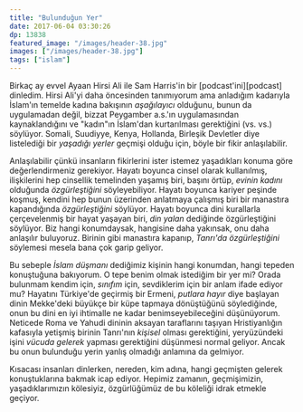 ```yaml
---
title: "Bulunduğun Yer"
date: 2017-06-04 03:30:26
dp: 13838
featured_image: "/images/header-38.jpg"
images: ["/images/header-38.jpg"]
tags: ["islam"]
---
```




Birkaç ay evvel Ayaan Hirsi Ali ile Sam Harris'in bir [podcast'ini][podcast]
dinledim. Hirsi Ali'yi daha öncesinden tanımıyorum ama anladığım kadarıyla
İslam'ın temelde kadına bakışının *aşağılayıcı* olduğunu, bunun da uygulamadan
değil, bizzat Peygamber a.s.'ın uygulamasından kaynaklandığını ve "kadın"ın
İslam'dan kurtarılması gerektiğini (vs. vs.) söylüyor. Somali, Suudiyye, Kenya,
Hollanda, Birleşik Devletler diye listelediği bir *yaşadığı yerler* geçmişi
olduğu için, böyle bir fikir anlaşılabilir.

Anlaşılabilir çünkü insanların fikirlerini ister istemez yaşadıkları konuma göre
değerlendirmeniz gerekiyor. Hayatı boyunca cinsel olarak kullanılmış,
ilişkilerini hep cinsellik temelinden yaşamış biri, başını örtüp, *evinin
kadını* olduğunda *özgürleştiğini* söyleyebiliyor. Hayatı boyunca kariyer
peşinde koşmuş, kendini hep bunun üzerinden anlatmaya çalışmış biri bir
manastıra kapandığında *özgürleştiğini* söylüyor. Hayatı boyunca dini kurallarla
çerçevelenmiş bir hayat yaşayan biri, *din yalan* dediğinde özgürleştiğini
söylüyor. Biz hangi konumdaysak, hangisine daha yakınsak, onu daha anlaşılır
buluyoruz. Birinin gibi manastıra kapanıp, *Tanrı'da özgürleştiğini* söylemesi
mesela bana çok garip geliyor.

Bu sebeple *İslam düşmanı* dediğimiz kişinin hangi konumdan, hangi tepeden
konuştuğuna bakıyorum. O tepe benim olmak istediğim bir yer mi? Orada bulunmam
kendim için, *sınıfım* için, sevdiklerim için bir anlam ifade ediyor mu?
Hayatını Türkiye'de geçirmiş bir Ermeni, *putlara hayır* diye başlayan dinin
Mekke'deki büyükçe bir küpe tapmaya dönüştüğünü söylediğinde, onun bu dini en
iyi ihtimalle ne kadar benimseyebileceğini düşünüyorum. Neticede Roma ve Yahudi
dininin aksayan taraflarını taşıyan Hristiyanlığın kafasıyla yetişmiş birinin
Tanrı'nın *kişisel* olması gerektiğini, yeryüzündeki işini *vücuda gelerek*
yapması gerektiğini düşünmesi normal geliyor. Ancak bu onun bulunduğu yerin
yanlış olmadığı anlamına da gelmiyor.

Kısacası insanları dinlerken, nereden, kim adına, hangi geçmişten gelerek
konuştuklarına bakmak icap ediyor. Hepimiz zamanın, geçmişimizin,
yaşadıklarımızın kölesiyiz, özgürlüğümüz de bu köleliği idrak etmekle geçiyor.



